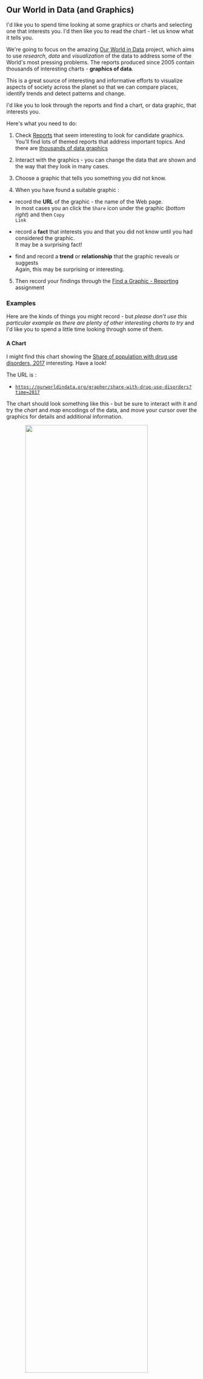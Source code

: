 <link rel="stylesheet" href="https://jsndyks.github.io/sg2047/css/sg2047.css">

## Our World in Data (and Graphics)

I'd like you to spend time looking at some graphics or charts and selecting one that interests you.
I'd then like you to read the chart - let us know what it tells you.

We're going to focus on the amazing [Our World in Data](https://ourworldindata.org/#entries) project, which aims to use _research_, _data_ and _visualization_ of the data to address some of the World's most pressing problems. The reports produced since 2005 contain thousands of interesting charts - **graphics of data**.

This is a great source of interesting and informative efforts to visualize aspects of society across the planet so that we can compare places, identify trends and detect patterns and change.

I'd like you to look through the reports and find a chart, or data graphic, that interests you.

Here's what you need to do:

1. Check [Reports](https://ourworldindata.org/#entries) that seem interesting to look for candidate graphics.
   You'll find lots of themed reports that address important topics.
   And there are [thousands of data graphics](https://ourworldindata.org/charts)

2. Interact with the graphics - you can change the data that are shown and the way that they look in many cases.

3. Choose a graphic that tells you something you did not know.

4. When you have found a suitable graphic :

- record the **URL** of the graphic - the name of the Web page.<br/>
  In most cases you an click the <code>Share</code> icon under the graphic (_bottom right_) and then <code>Copy Link</code>

- record a **fact** that interests you and that you did not know until you had considered the graphic.<br/>It may be a surprising fact!

- find and record a **trend** or **relationship** that the graphic reveals or suggests<br/>Again, this may be surprising or interesting.

5.  Then record your findings through the [Find a Graphic - Reporting](https://moodle.city.ac.uk/mod/assign/view.php?id=2381603) assignment

### Examples

Here are the kinds of things you might record - but _please don't use this particular example as there are plenty of other interesting charts to try_ and I'd like you to spend a little time looking through some of them.

#### A Chart

I might find this chart showing the [Share of population with drug use disorders, 2017](https://ourworldindata.org/grapher/share-with-drug-use-disorders?time=2017) interesting. Have a look!

<!--- iframe src="https://ourworldindata.org/grapher/share-with-drug-use-disorders?time=2017" style="width: 400px; border: 0px none;"></iframe--->

The URL is :

- <code>https://ourworldindata.org/grapher/share-with-drug-use-disorders?time=2017</code>

The chart should look something like this - but be sure to interact with it and try the _chart_ and _map_ encodings of the data, and move your cursor over the graphics for details and additional information.

<img width="80%" style="padding-left:10%;padding-right:10%" src="https://jsndyks.github.io/sg2047/img/owid.share-with-drug-use-disorders.2017.png" style="border:1px #bbb solid;"/>

#### A Fact

The graphics are full of facts - things that you can determine directly from the graphic by reading it and/ or interacting with it. For example:

_The reported share of the population with drug use disorders ..._

- _... in the UK was 2.24% in 2017. (**absolute**)_
- _... is higher in the UK than elsewhere in Europe, but not as high as North America. (**relative**)_

#### A Trend or Relationship

If we look closely at a data graphic like this and have a think, and the graphic is reasonably well designed, then we should be able to see patterns and trends.
These are changes or differences that occur across time, space or category.
Here are a few examples of trends and relationships that we might report in this particular graphic:

_The reported share of the population with drug use disorders ..._

- _... has decreased over time in some countries:
  Puerto Rico, South Africa, Switzerland, Spain, Zambia, Zimbabwe. (**trend - temporal**)_

- _... is high in North America. (**trend - geographic / spatial**)_

- _... in Chile increases in line with that in Germany and France. (**relationship**)_

See what you can find!

### Reporting

Once you have done this, then please log your findings and (time permitting), I'll try to have a check through.

The [Find a Graphic - Reporting](https://moodle.city.ac.uk/mod/assign/view.php?id=2381603) assignment is voluntary and not assessed.

It's intended to nudge you into finding and thinking about graphics and what they tell you, and to give me some feedback on how you are engaging and what you are thinking.

There are no marks to be gained for participating in the task, for good or poor answers, or anything else.
But this is good experience for you in terms of :

- practicing thinking about graphics
- practicing submissions
- getting used to completing homework tasks

This is all good news.
There is nothing to lose!

Good luck!

&nbsp;
&nbsp;

---

**Jason DYKES**<br/>
_30 Jan 2023_

---
